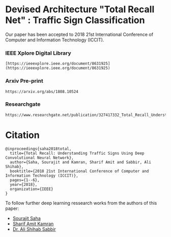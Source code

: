 # Devised Architecture "Total Recall Net" : Traffic Sign Classification

Our paper has been accepted to 2018 21st International Conference of Computer and Information Technology (ICCIT). 


### IEEE Xplore Digital Library
```
[https://ieeexplore.ieee.org/document/8631925] (https://ieeexplore.ieee.org/document/8631925)
```

### Arxiv Pre-print
```
https://arxiv.org/abs/1808.10524
```

### Researchgate 
```
https://www.researchgate.net/publication/327417332_Total_Recall_Understanding_Traffic_Signs_using_Deep_Hierarchical_Convolutional_Neural_Networks
```



# Citation 
```
@inproceedings{saha2018total,
  title={Total Recall: Understanding Traffic Signs Using Deep Convolutional Neural Network},
  author={Saha, Sourajit and Kamran, Sharif Amit and Sabbir, Ali Shihab},
  booktitle={2018 21st International Conference of Computer and Information Technology (ICCIT)},
  pages={1--6},
  year={2018},
  organization={IEEE}
}
```

To follow further deep learning ressearch works from the authors of this paper:

- [Sourajit Saha](https://scholar.google.com/citations?user=f8wIuGcAAAAJ&hl=en)
- [Sharif Amit Kamran](https://scholar.google.com/citations?user=VPbqTxEAAAAJ&hl=en)
- [Dr. Ali Shihab Sabbir](https://scholar.google.com/citations?user=hDN5mT4AAAAJ&hl=en)
